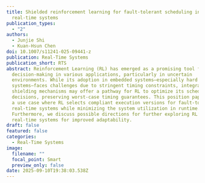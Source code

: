 ```yaml
---
title: Shielded reinforcement learning for fault-tolerant scheduling in
  real-time systems
publication_types:
  - "2"
authors:
  - Junjie Shi
  - Kuan-Hsun Chen
doi: 10.1007/s11241-025-09441-z
publication: Real-Time Systems
publication_short: RTS
abstract: Reinforcement Learning (RL) has emerged as a promising tool for
  decision-making in various applications, particularly in uncertain
  environments. While its adoption in embedded systems—especially hard real-time
  systems—faces challenges due to stringent timing constraints, integrating
  shielding mechanisms may offer a pathway for RL to optimize its scheduling
  decisions, preserving worst-case timing guarantees. This position paper shows
  a use case where RL selects compliant execution versions for fault-tolerant
  real-time systems while minimizing the system utilization in runtime.
  Furthermore, we discuss possible directions for further exploring RL’s role in
  real-time systems for improved adaptability.
draft: false
featured: false
categories:
  - Real-Time Systems
image:
  filename: ""
  focal_point: Smart
  preview_only: false
date: 2025-09-10T19:38:03.538Z
---
```

